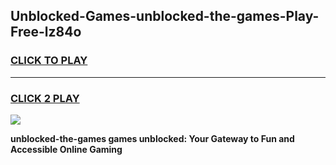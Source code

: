 
## Unblocked-Games-unblocked-the-games-Play-Free-lz84o
<h3>
<a href="https://premium76.site?title=unblocked-the-games&ref=20M">CLICK TO PLAY</a></h3>
<hr>

<h3>
<a href="https://premium76.site?title=unblocked-the-games&ref=20M">CLICK 2 PLAY</a>
  
</h3>

<a href="https://premium76.site?title=unblocked-the-games&ref=19M"><img src="https://clearcache.store/games.png"></a>


**unblocked-the-games games unblocked: Your Gateway to Fun and Accessible Online Gaming**
